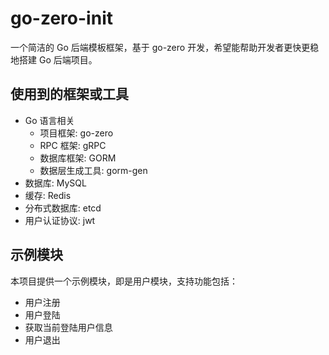 # go-zero-init

一个简洁的 Go 后端模板框架，基于 go-zero 开发，希望能帮助开发者更快更稳地搭建 Go 后端项目。

## 使用到的框架或工具
- Go 语言相关
  - 项目框架: go-zero
  - RPC 框架: gRPC
  - 数据库框架: GORM
  - 数据层生成工具: gorm-gen
- 数据库: MySQL
- 缓存: Redis
- 分布式数据库: etcd
- 用户认证协议: jwt

## 示例模块
本项目提供一个示例模块，即是用户模块，支持功能包括：
- 用户注册
- 用户登陆
- 获取当前登陆用户信息
- 用户退出
